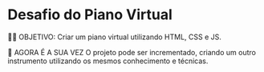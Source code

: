 # Desafio do Piano Virtual

👨‍💻 OBJETIVO:
Criar um piano virtual utilizando HTML, CSS e JS.

🎯 AGORA É A SUA VEZ
O projeto pode ser incrementado, criando um outro instrumento utilizando os mesmos conhecimento e técnicas.
